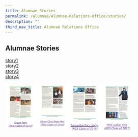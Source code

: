 ```yaml
---
title: Alumnae Stories
permalink: /alumnae/Alumnae-Relations-Office/stories/
description: ""
third_nav_title: Alumnae Relations Office
---
```

## Alumnae Stories

[story1](/files/Grace%20Tern_November%202014.pdf)<br>
[story2](/files/Chew%20Chia%20Shao%20Wei_August%202015.pdf)<br>
[story3](/files/Samantha%20Yom%20Jingyi_August%202015.pdf)<br>
[story4](/files/Prof%20Jackie%20Ying_February%202016.pdf)

<p><a href="https://www.ezhishi.net/CKPSebook2022/">
<img style="width:20%" align=left src="/images/story1.jpg">
</a></p>

<p><a href="https://www.ezhishi.net/CKPSebook2022/">
<img style="width:20%" align=left src="/images/story2.jpg">
</a></p>

<p><a href="https://www.ezhishi.net/CKPSebook2022/">
<img style="width:20%" align=left src="/images/story3.jpg">
</a></p>

<p><a href="https://www.ezhishi.net/CKPSebook2022/">
<img style="width:20%" align=left src="/images/story4.jpg">
</a></p>
<br clear=left>